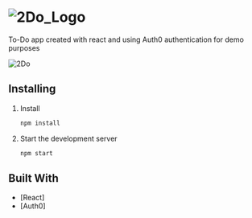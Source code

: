 # ![2Do_Logo](https://imgur.com/PAISndg.png)

To-Do app created with react and using Auth0 authentication for demo purposes

![2Do](https://i.imgur.com/bRcvhNP.png)

## Installing

1. Install

   ```sh
   npm install 
   ```

2. Start the development server

   ```sh
   npm start
   ```

## Built With

* [React]
* [Auth0]
